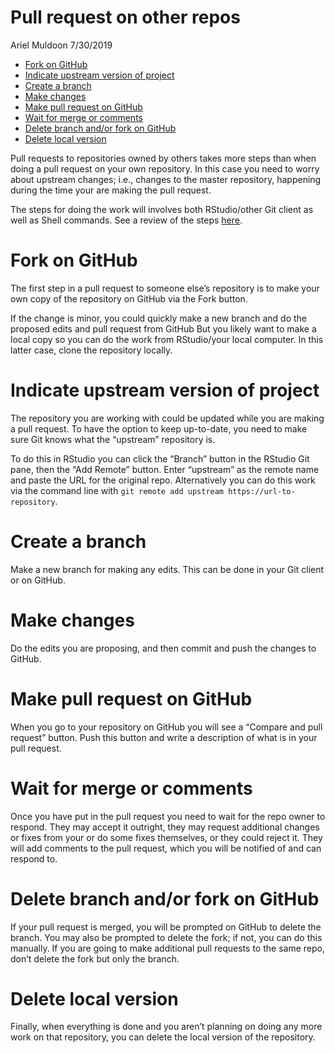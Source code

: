 Pull request on other repos
================
Ariel Muldoon
7/30/2019

  - [Fork on GitHub](#fork-on-github)
  - [Indicate upstream version of
    project](#indicate-upstream-version-of-project)
  - [Create a branch](#create-a-branch)
  - [Make changes](#make-changes)
  - [Make pull request on GitHub](#make-pull-request-on-github)
  - [Wait for merge or comments](#wait-for-merge-or-comments)
  - [Delete branch and/or fork on
    GitHub](#delete-branch-andor-fork-on-github)
  - [Delete local version](#delete-local-version)

Pull requests to repositories owned by others takes more steps than when
doing a pull request on your own repository. In this case you need to
worry about upstream changes; i.e., changes to the master repository,
happening during the time your are making the pull request.

The steps for doing the work will involves both RStudio/other Git client
as well as Shell commands. See a review of the steps
[here](https://r-bio.github.io/intro-git-rstudio/).

# Fork on GitHub

The first step in a pull request to someone else’s repository is to make
your own copy of the repository on GitHub via the Fork button.

If the change is minor, you could quickly make a new branch and do the
proposed edits and pull request from GitHub But you likely want to make
a local copy so you can do the work from RStudio/your local computer. In
this latter case, clone the repository locally.

# Indicate upstream version of project

The repository you are working with could be updated while you are
making a pull request. To have the option to keep up-to-date, you need
to make sure Git knows what the “upstream” repository is.

To do this in RStudio you can click the “Branch” button in the RStudio
Git pane, then the “Add Remote” button. Enter “upstream” as the remote
name and paste the URL for the original repo. Alternatively you can do
this work via the command line with `git remote add upstream
https://url-to-repository`.

# Create a branch

Make a new branch for making any edits. This can be done in your Git
client or on GitHub.

# Make changes

Do the edits you are proposing, and then commit and push the changes to
GitHub.

# Make pull request on GitHub

When you go to your repository on GitHub you will see a “Compare and
pull request” button. Push this button and write a description of what
is in your pull request.

# Wait for merge or comments

Once you have put in the pull request you need to wait for the repo
owner to respond. They may accept it outright, they may request
additional changes or fixes from your or do some fixes themselves, or
they could reject it. They will add comments to the pull request, which
you will be notified of and can respond to.

# Delete branch and/or fork on GitHub

If your pull request is merged, you will be prompted on GitHub to delete
the branch. You may also be prompted to delete the fork; if not, you can
do this manually. If you are going to make additional pull requests to
the same repo, don’t delete the fork but only the branch.

# Delete local version

Finally, when everything is done and you aren’t planning on doing any
more work on that repository, you can delete the local version of the
repository.
